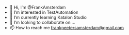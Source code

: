 - 👋 Hi, I’m @FrankAmsterdam
- 👀 I’m interested in TestAutomation
- 🌱 I’m currently learning Katalon Studio
- 💞️ I’m looking to collaborate on ...
- 📫 How to reach me frankpeetersamsterdam@gmail.com

<!---
FrankAmsterdam/FrankAmsterdam is a ✨ special ✨ repository because its `README.md` (this file) appears on your GitHub profile.
You can click the Preview link to take a look at your changes.
--->
